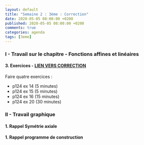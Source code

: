 ```yaml
---
layout: default
title: "Semaine 2 : 3ème : Correction"
date: 2020-05-05 08:00:00 +0200
published: 2020-05-05 08:00:00 +0200
comments: true
categories: agenda
tags: [3eme]
---
```



### I - Travail sur le chapitre - Fonctions affines et linéaires

#### 3. Exercices - [LIEN VERS CORRECTION](/assets/doc/3eme/S2/3c2-continuite-cor.pdf)

Faire quatre exercices :

* p124 ex 14 (5 minutes)
* p124 ex 15 (5 minutes)
* p124 ex 16 (15 minutes)
* p124 ex 20 (30 minutes)

<!--more-->

### II - Travail graphique

#### 1. Rappel Symétrie axiale

#### 1. Rappel programme de construction 

